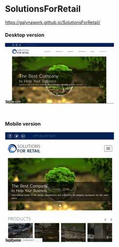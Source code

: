 # SolutionsForRetail
https://galynawork.github.io/SolutionsForRetail/
<br/>
<h3 font-size="22px">Desktop version</h3>

<p>
   <img src="https://github.com/GalynaWork/SolutionsForRetail/blob/master/desktop.gif" width="">
</p>

<br/>


<h3 font-size="22px">Mobile version</h3>
<p >
   <img src="https://github.com/GalynaWork/SolutionsForRetail/blob/master/mobile.gif" width="">
</p>



